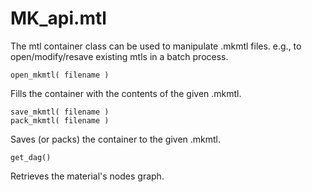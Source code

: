 # MK_api.mtl

The mtl container class can be used to manipulate .mkmtl files.
e.g., to open/modify/resave existing mtls in a batch process.
```
open_mkmtl( filename )
```
Fills the container with the contents of the given .mkmtl.
```
save_mkmtl( filename )
pack_mkmtl( filename )
```
Saves (or packs) the container to the given .mkmtl.
```
get_dag()
```
Retrieves the material's nodes graph.
